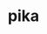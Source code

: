 ---
title: "pika"
layout: cache
categories: [package, develop]
meta: {"versions": ["0.22.1"], "compilers": ["gcc@=11.4.0"], "oss": ["ubuntu20.04", "ubuntu22.04"], "platforms": ["linux"], "targets": ["neoverse_v1", "neoverse_v2", "x86_64_v3"], "stacks": ["e4s", "e4s-neoverse-v2", "e4s-neoverse_v1", "root"], "num_specs": 6, "num_specs_by_stack": {"root": 6, "e4s-neoverse_v1": 2, "e4s": 2, "e4s-neoverse-v2": 2}}
spec_details: [{"hash": "n4vffdccjzmzgbryxgcslr5mfqldz2bc", "compiler": "gcc@=11.4.0", "versions": ["0.22.1"], "os": "ubuntu20.04", "platform": "linux", "target": "neoverse_v1", "variants": ["~apex", "build_system=cmake", "build_type=Release", "~cuda", "cxxstd=17", "~examples", "generator=ninja", "~generic_coroutines", "~ipo", "malloc=mimalloc", "+mpi", "~rocm", "~stdexec", "~tracy"], "stacks": ["root", "e4s-neoverse_v1"], "size": "-", "tarball": "https://binaries.spack.io/develop/build_cache/linux-ubuntu20.04-neoverse_v1/gcc-11.4.0/pika-0.22.1/linux-ubuntu20.04-neoverse_v1-gcc-11.4.0-pika-0.22.1-n4vffdccjzmzgbryxgcslr5mfqldz2bc.spack"}, {"hash": "ir2ii57pjjg6udc3xy52mkhczwxy5t75", "compiler": "gcc@=11.4.0", "versions": ["0.22.1"], "os": "ubuntu20.04", "platform": "linux", "target": "neoverse_v1", "variants": ["~apex", "build_system=cmake", "build_type=Release", "~cuda", "cxxstd=17", "~examples", "generator=ninja", "~generic_coroutines", "~ipo", "malloc=mimalloc", "+mpi", "~rocm", "~stdexec", "~tracy"], "stacks": ["root", "e4s-neoverse_v1"], "size": "-", "tarball": "https://binaries.spack.io/develop/build_cache/linux-ubuntu20.04-neoverse_v1/gcc-11.4.0/pika-0.22.1/linux-ubuntu20.04-neoverse_v1-gcc-11.4.0-pika-0.22.1-ir2ii57pjjg6udc3xy52mkhczwxy5t75.spack"}, {"hash": "sfofd4whfnjjhrvxj4gbkhcpqqfaqj6l", "compiler": "gcc@=11.4.0", "versions": ["0.22.1"], "os": "ubuntu20.04", "platform": "linux", "target": "x86_64_v3", "variants": ["~apex", "build_system=cmake", "build_type=Release", "~cuda", "cxxstd=17", "~examples", "generator=ninja", "~generic_coroutines", "~ipo", "malloc=mimalloc", "+mpi", "~rocm", "~stdexec", "~tracy"], "stacks": ["root", "e4s"], "size": "-", "tarball": "https://binaries.spack.io/develop/build_cache/linux-ubuntu20.04-x86_64_v3/gcc-11.4.0/pika-0.22.1/linux-ubuntu20.04-x86_64_v3-gcc-11.4.0-pika-0.22.1-sfofd4whfnjjhrvxj4gbkhcpqqfaqj6l.spack"}, {"hash": "4g2czj3xmrkxnuxzqir3puwjuhvqerem", "compiler": "gcc@=11.4.0", "versions": ["0.22.1"], "os": "ubuntu20.04", "platform": "linux", "target": "x86_64_v3", "variants": ["~apex", "build_system=cmake", "build_type=Release", "~cuda", "cxxstd=17", "~examples", "generator=ninja", "~generic_coroutines", "~ipo", "malloc=mimalloc", "+mpi", "~rocm", "~stdexec", "~tracy"], "stacks": ["root", "e4s"], "size": "-", "tarball": "https://binaries.spack.io/develop/build_cache/linux-ubuntu20.04-x86_64_v3/gcc-11.4.0/pika-0.22.1/linux-ubuntu20.04-x86_64_v3-gcc-11.4.0-pika-0.22.1-4g2czj3xmrkxnuxzqir3puwjuhvqerem.spack"}, {"hash": "vfvnxrltpgue5bcj4xejaichfzivfm6n", "compiler": "gcc@=11.4.0", "versions": ["0.22.1"], "os": "ubuntu22.04", "platform": "linux", "target": "neoverse_v2", "variants": ["~apex", "build_system=cmake", "build_type=Release", "~cuda", "cxxstd=17", "~examples", "generator=ninja", "~generic_coroutines", "~ipo", "malloc=mimalloc", "+mpi", "~rocm", "~stdexec", "~tracy"], "stacks": ["root", "e4s-neoverse-v2"], "size": "-", "tarball": "https://binaries.spack.io/develop/build_cache/linux-ubuntu22.04-neoverse_v2/gcc-11.4.0/pika-0.22.1/linux-ubuntu22.04-neoverse_v2-gcc-11.4.0-pika-0.22.1-vfvnxrltpgue5bcj4xejaichfzivfm6n.spack"}, {"hash": "npo53bzgvybz4fkh43gjhzabxssb6bmp", "compiler": "gcc@=11.4.0", "versions": ["0.22.1"], "os": "ubuntu22.04", "platform": "linux", "target": "neoverse_v2", "variants": ["~apex", "build_system=cmake", "build_type=Release", "~cuda", "cxxstd=17", "~examples", "generator=ninja", "~generic_coroutines", "~ipo", "malloc=mimalloc", "+mpi", "~rocm", "~stdexec", "~tracy"], "stacks": ["root", "e4s-neoverse-v2"], "size": "-", "tarball": "https://binaries.spack.io/develop/build_cache/linux-ubuntu22.04-neoverse_v2/gcc-11.4.0/pika-0.22.1/linux-ubuntu22.04-neoverse_v2-gcc-11.4.0-pika-0.22.1-npo53bzgvybz4fkh43gjhzabxssb6bmp.spack"}]
---